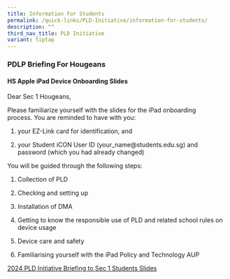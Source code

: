 ```yaml
---
title: Information For Students
permalink: /quick-links/PLD-Initiative/information-for-students/
description: ""
third_nav_title: PLD Initiative
variant: tiptap
---
```

<h3>PDLP Briefing For Hougeans</h3>
<p></p>
<h4>HS Apple iPad Device Onboarding Slides</h4>
<p>Dear Sec 1 Hougeans,&nbsp;</p>
<p>Please familiarize yourself with the slides for the iPad onboarding process.&nbsp;You
are reminded to have with you:</p>
<ol data-tight="true" class="tight">
<li>
<p>your EZ-Link card for identification, and</p>
</li>
<li>
<p>your Student iCON User ID (your_name@students.edu.sg) and password (which
you had already changed)</p>
</li>
</ol>
<p>You will be guided through the following steps:</p>
<ol data-tight="true" class="tight">
<li>
<p>Collection of PLD</p>
</li>
<li>
<p>Checking and setting up</p>
</li>
<li>
<p>Installation of DMA</p>
</li>
<li>
<p>Getting to know the responsible use of PLD and related school rules on
device usage</p>
</li>
<li>
<p>Device care and safety</p>
</li>
<li>
<p>Familiarising yourself with the iPad Policy and&nbsp;Technology&nbsp;AUP</p>
</li>
</ol>
<p></p>
<p><a href="/files/Students/2024_PLD_Initiative_Briefing_to_Sec_1_Students.pdf" rel="noopener noreferrer nofollow" target="_blank">2024 PLD Initiative Briefing to Sec 1 Students Slides</a>
</p>
<p></p>
<p></p>
<p></p>